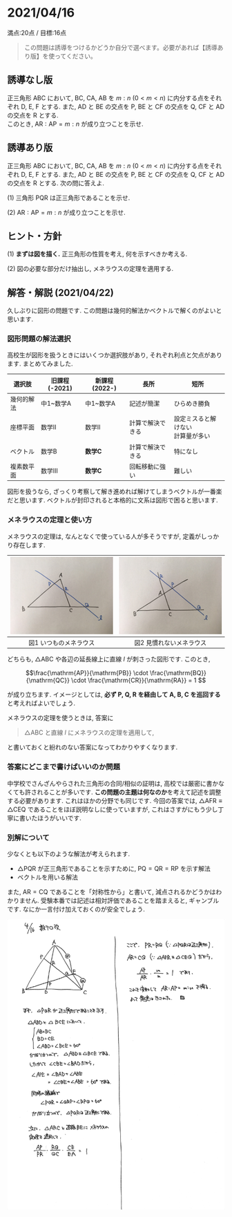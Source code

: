 # 2021/04/16

満点:20点 / 目標:16点

> この問題は誘導をつけるかどうか自分で選べます。必要があれば【誘導あり版】を使ってください。

## 誘導なし版

正三角形 $\mathrm{ABC}$ において, $\mathrm{BC}$, $\mathrm{CA}$, $\mathrm{AB}$ を $m:n$ $(0 < m < n)$ に内分する点をそれぞれ $\mathrm{D}$, $\mathrm{E}$, $\mathrm{F}$ とする.
また, $\mathrm{AD}$ と $\mathrm{BE}$ の交点を $\mathrm{P}$, $\mathrm{BE}$ と $\mathrm{CF}$ の交点を $\mathrm{Q}$, $\mathrm{CF}$ と $\mathrm{AD}$ の交点を $\mathrm{R}$ とする.<br>
このとき, $\mathrm{AR} : \mathrm{AP} = m : n$ が成り立つことを示せ.

<div style="page-break-before:always"></div>

## 誘導あり版

正三角形 $\mathrm{ABC}$ において, $\mathrm{BC}$, $\mathrm{CA}$, $\mathrm{AB}$ を $m:n$ $(0 < m < n)$ に内分する点をそれぞれ $\mathrm{D}$, $\mathrm{E}$, $\mathrm{F}$ とする.
また, $\mathrm{AD}$ と $\mathrm{BE}$ の交点を $\mathrm{P}$, $\mathrm{BE}$ と $\mathrm{CF}$ の交点を $\mathrm{Q}$, $\mathrm{CF}$ と $\mathrm{AD}$ の交点を $\mathrm{R}$ とする. 次の問に答えよ.

(1) 三角形 $\mathrm{PQR}$ は正三角形であることを示せ.

(2) $\mathrm{AR} : \mathrm{AP} = m : n$ が成り立つことを示せ.

## ヒント・方針

(1) **まずは図を描く.** 正三角形の性質を考え, 何を示すべきか考える.

(2) 図の必要な部分だけ抽出し, メネラウスの定理を適用する.

<div style="page-break-before:always"></div>

## 解答・解説 (2021/04/22)

久しぶりに図形の問題です. この問題は幾何的解法かベクトルで解くのがよいと思います. 

### 図形問題の解法選択

高校生が図形を扱うときにはいくつか選択肢があり, それぞれ利点と欠点があります. まとめてみました.

|選択肢|旧課程(-2021)|新課程(2022-)|長所|短所|
|--|--|--|--|--|
|幾何的解法|中1~数学A|中1~数学A|記述が簡潔|ひらめき勝負|
|座標平面|数学II|数学II|計算で解決できる|設定ミスると解けない<br>計算量が多い|
|ベクトル|数学B|**数学C**|計算で解決できる|特になし|
|複素数平面|数学III|**数学C**|回転移動に強い|難しい|

図形を扱うなら, ざっくり考察して解き進めれば解けてしまうベクトルが一番楽だと思います. ベクトルが封印されると本格的に文系は図形で困ると思います.

### メネラウスの定理と使い方

メネラウスの定理は, なんとなくで使っている人が多そうですが, 定義がしっかり存在します.

|![](img/menelaos_01.jpg)|![](img/menelaos_02.jpg)|
|:--:|:--:|
|図1 いつものメネラウス|図2 見慣れないメネラウス|

どちらも, $\triangle \mathrm{ABC}$ や各辺の延長線上に直線 $l$ が刺さった図形です. このとき,

$$\frac{\mathrm{AP}}{\mathrm{PB}} \cdot \frac{\mathrm{BQ}}{\mathrm{QC}} \cdot \frac{\mathrm{CR}}{\mathrm{RA}} = 1 $$

が成り立ちます. イメージとしては, **必ず $\mathrm{P}$, $\mathrm{Q}$, $\mathrm{R}$ を経由して $\mathrm{A}$, $\mathrm{B}$, $\mathrm{C}$ を巡回する**と考えればよいでしょう.

メネラウスの定理を使うときは, 答案に

> $\triangle \mathrm{ABC}$ と直線 $l$ にメネラウスの定理を適用して,

と書いておくと紛れのない答案になってわかりやすくなります.

### 答案にどこまで書けばいいのか問題

中学校でさんざんやらされた三角形の合同/相似の証明は, 高校では厳密に書かなくても許されることが多いです. **この問題の主題は何なのか**を考えて記述を調整する必要があります. これはほかの分野でも同じです.
今回の答案では, $\triangle \mathrm{AFR} \equiv \triangle \mathrm{CEQ}$ であることをほぼ説明なしに使っていますが, これはさすがにもう少し丁寧に書いたほうがいいです.

### 別解について

少なくとも以下のような解法が考えられます.

- $\triangle \mathrm{PQR}$ が正三角形であることを示すために, $\mathrm{PQ}=\mathrm{QR}=\mathrm{RP}$ を示す解法
- ベクトルを用いる解法

また, $\mathrm{AR}=\mathrm{CQ}$ であることを「対称性から」と書いて, 減点されるかどうかはわかりません. 受験本番では記述は相対評価であることを踏まえると, ギャンブルです. なにか一言付け加えておくのが安全でしょう.

![](img/mathterro_20210416.jpg)